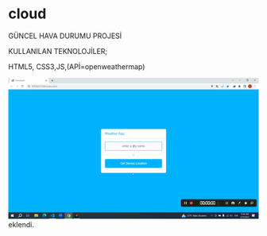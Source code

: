 # cloud

GÜNCEL HAVA DURUMU PROJESİ

KULLANILAN TEKNOLOJİLER;

HTML5, CSS3,JS,(APİ=openweathermap)

![](ekran.gif)eklendi.